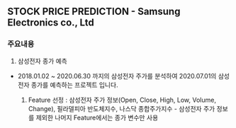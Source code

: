 
## STOCK PRICE PREDICTION - Samsung Electronics co., Ltd

### 주요내용
1. 삼성전자 종가 예측
  - 2018.01.02 ~ 2020.06.30 까지의 삼성전자 주가를 분석하여 2020.07.01의 삼성전자 종가를 예측하는 프로젝트 입니다.
  
    1) Feature 선정 : 삼성전자 주가 정보(Open, Close, High, Low, Volume, Change), 
                      필라델피아 반도체지수, 나스닥 종합주가지수
                      - 삼성전자 주가 정보를 제외한 나머지 Feature에서는 종가 변수만 사용
